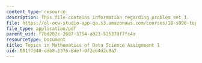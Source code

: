 ```yaml
---
content_type: resource
description: This file contains information regarding problem set 1.
file: https://ol-ocw-studio-app-qa.s3.amazonaws.com/courses/18-s096-topics-in-mathematics-of-data-science-fall-2015/001f7340ddb813766def0f2e64d2c8a7_MIT18_S096F15_Homework_1.pdf
file_type: application/pdf
parent_uid: f7bd282c-2687-3754-a823-525370f7fc4a
resourcetype: Document
title: Topics in Mathematics of Data Science Assignment 1
uid: 001f7340-ddb8-1376-6def-0f2e64d2c8a7
---
```

